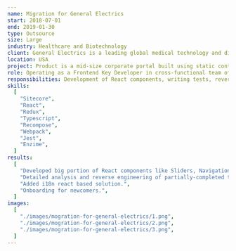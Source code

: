 ```yaml
---
name: Migration for General Electrics
start: 2018-07-01
end: 2019-01-30
type: Outsource
size: Large
industry: Healthcare and Biotechnology
client: General Electrics is a leading global medical technology and digital solutions innovator. It enables clinicians to make faster, more informed decisions through intelligent devices, data analytics, applications and services, supported by its Edison intelligence platform.
location: USA
project: Product is a mid-size corporate portal built using static content and jQuery, with business need of migration to modern technology stack - headless Sitecore CMS and React reusable components. Specific of the project was unsuccessful experience of the client in cooperating with previous unknown outsourcing company and mission to use these specifications as a guide.
role: Operating as a Frontend Key Developer in cross-functional team of 4 frontend devs and 20+ people.
responsibilities: Development of React components, writing tests, reverse engineering jQuery + React components, cross code review.
skills:
  [
    "Sitecore",
    "React",
    "Redux",
    "Typescript",
    "Recompose",
    "Webpack",
    "Jest",
    "Enzime",
  ]
results:
  [
    "Developed big portion of React components like Sliders, Navigation, and gather them into user flows, testing included and integration with Sitecore headless CMS.",
    "Detailed analysis and reverse engineering of partially-completed technical specification & codebase remaining as a result of unsuccessful cooperation with another unknown outsourcing company.",
    "Added i18n react based solution.",
    "Onboarding for newcomers.",
  ]
images:
  [
    "./images/mogration-for-general-electrics/1.png",
    "./images/mogration-for-general-electrics/2.png",
    "./images/mogration-for-general-electrics/3.png",
  ]
---
```

